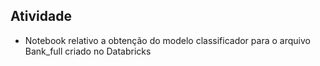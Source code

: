 ## Atividade

- Notebook relativo a obtenção do modelo classificador para o arquivo Bank_full criado no Databricks
